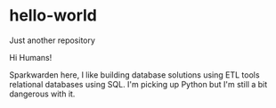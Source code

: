 # hello-world
Just another repository

Hi Humans!

Sparkwarden here, I like building database solutions using ETL tools relational databases using SQL. 
I'm picking up Python but I'm still a bit dangerous with it.

